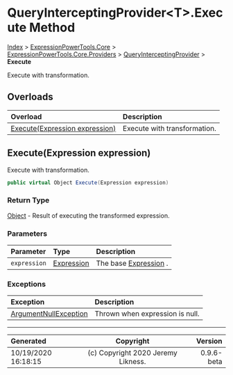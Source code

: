 ﻿# QueryInterceptingProvider&lt;T>.Execute Method

[Index](../index.md) > [ExpressionPowerTools.Core](ExpressionPowerTools.Core.a.md) > [ExpressionPowerTools.Core.Providers](ExpressionPowerTools.Core.Providers.n.md) > [QueryInterceptingProvider<T>](ExpressionPowerTools.Core.Providers.QueryInterceptingProvider`1.cs.md) > **Execute**

Execute with transformation.

## Overloads

| Overload | Description |
| :-- | :-- |
| [Execute(Expression expression)](#executeexpression-expression) | Execute with transformation. |
## Execute(Expression expression)

Execute with transformation.

```csharp
public virtual Object Execute(Expression expression)
```

### Return Type

 [Object](https://docs.microsoft.com/dotnet/api/system.object)  - Result of executing the transformed expression.

### Parameters

| Parameter | Type | Description |
| :-- | :-- | :-- |
| `expression` | [Expression](https://docs.microsoft.com/dotnet/api/system.linq.expressions.expression) | The base [Expression](https://docs.microsoft.com/dotnet/api/system.linq.expressions.expression) . |

### Exceptions

| Exception | Description |
| :-- | :-- |
| [ArgumentNullException](https://docs.microsoft.com/dotnet/api/system.argumentnullexception) | Thrown when expression is null. |


---

| Generated | Copyright | Version |
| :-- | :-: | --: |
| 10/19/2020 16:18:15 | (c) Copyright 2020 Jeremy Likness. | 0.9.6-beta |
